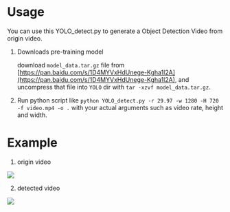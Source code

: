 # Usage

You can use this YOLO_detect.py to generate a Object Detection Video from origin video.

1. Downloads pre-training model

   download `model_data.tar.gz` file from [https://pan.baidu.com/s/1D4MYVxHdUnege-Kgha1l2A](https://pan.baidu.com/s/1D4MYVxHdUnege-Kgha1l2A), and uncompress that file into `YOLO` dir with `tar -xzvf model_data.tar.gz`.

2. Run python script like `python YOLO_detect.py -r 29.97 -w 1280 -H 720 -f video.mp4 -o .` with your actual arguments such as video rate, height and width.

# Example

1. origin video

<img align=center, src="https://github.com/Spground/DLToy/blob/master/YOLO/traffic.gif"/>

2. detected video

<img align=center, src="https://github.com/Spground/DLToy/blob/master/YOLO/traffic_detect.gif"/>
